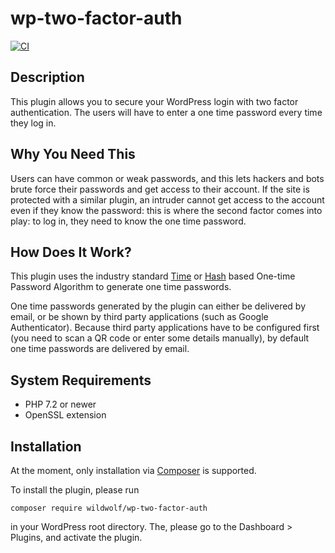 # wp-two-factor-auth

[![CI](https://github.com/sjinks/wp-two-factor-auth/actions/workflows/build.yaml/badge.svg)](https://github.com/sjinks/wp-two-factor-auth/actions/workflows/build.yaml)

## Description

This plugin allows you to secure your WordPress login with two factor authentication.
The users will have to enter a one time password every time they log in.

## Why You Need This

Users can have common or weak passwords, and this lets hackers and bots brute force their passwords and get access to their account.
If the site is protected with a similar plugin, an intruder cannot get access to the account even if they know the password:
this is where the second factor comes into play: to log in, they need to know the one time password.

## How Does It Work?

This plugin uses the industry standard [Time](http://en.wikipedia.org/wiki/Time-based_One-time_Password_Algorithm) or [Hash](http://en.wikipedia.org/wiki/HMAC-based_One-time_Password_Algorithm)
based One-time Password Algorithm to generate one time passwords.

One time passwords generated by the plugin can either be delivered by email, or be shown by third party applications (such as Google Authenticator).
Because third party applications have to be configured first (you need to scan a QR code or enter some details manually), by default
one time passwords are delivered by email.

## System Requirements

  * PHP 7.2 or newer
  * OpenSSL extension

## Installation

At the moment, only installation via [Composer](https://getcomposer.org/) is supported.

To install the plugin, please run

```
composer require wildwolf/wp-two-factor-auth
```

in your WordPress root directory. The, please go to the Dashboard > Plugins, and activate the plugin.
